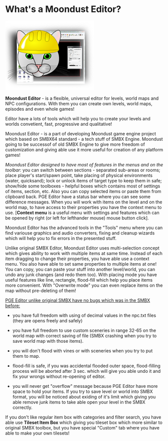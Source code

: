 # What's a Moondust Editor?

![PgeEditor](Intro/QuickStart/WhatIsPGEEditor.png)

**Moondust Editor** - is a flexible, universal editor for levels,
world maps and NPC configurations. With them you can create own levels,
world maps, episodes and even whole games!

Editor have a lots of tools which will help you to create your levels
and worlds convetient, fast, progressive and qualitative!

Moondust Editor - is a part of developing Moondust game engine project 
which based on SMBX64 standard - a tech stuff of SMBX Engine. 
Moondust going to be successof of old SMBX Engine to give more 
freedom of customization and giving able use it more useful for 
creation of any platform games!

_Moondust Editor designed to have most of features in the menus and on the
toolbar:_ you can switch between sections - separated sub-areas or rooms;
place player's start/spawn point, take placing of physical environments
(water, quicksand); lock or unlock items of target type to keep them in
safe; show/hide some toolboxes - helpful boxes which contains most of
settings of items, section, etc. Also you can copy selected items or
paste them from clipboard back. PGE Editor have a status bar where
you can see some difference messages. When you will work with items
on the level and on the world map, to have access to their properties
you have the context menu to use. \[**Context menu** is a useful menu
with settings and features which can be opened by right (or left for
lefthander mouse) mouse button click\].

Moondust Editor has the advanced tools in the "Tools" menu where you
can find variouse graphics and audio converters, fixing and cleanup
wizards which will help you to fix errors in the presented stuff. 

Unlike original SMBX Editor, Moondust Editor uses multi-selection
concept which gives ability to work with multiple items at same time.
Instead of each item dragging to change their properties, you have
able use a context menu. You also have able to set same properties
to multiple items at one! You can copy, you can paste your stuff
into another level/world, you can undo any junk changes (and redo
them too). With placing mode you have useful features like line,
rectangle, flood-fill which help you place items more convenient.
With "Overwrite mode" you can even replace items on the map
without pre-deleting of them!


<u>PGE Editor unlike original SMBX have no bugs which was in the SMBX before:</u>

- you have full freedom with using of decimal values in the npc.txt files
(they are opens freely and safely)
- you have full freedom to use custom sceneries in range 32-65 on the world
map with correct saving of file (SMBX crashing when you try to save
world map with those items).

- you will don't flood with vines or with sceneries when you try
to put them to map.

- flood-fill is safe, if you was accidental flooded outer space,
flood-filling process will be aborted after 3 sec. which will give
you able undo it and fix your wrongs without re-opening of editor.

- you will never get "overflow" message because PGE Editor have
more space to hold your items. If you try to save level or world
into SMBX format, you will be noticed about exiding of it's limit
which giving you able remove junk items to take able open your
level in the SMBX correctly.

If you don't like regular item box with categories and filter
search, you have able use **Tileset Item Box** which giving you
tileset box which more similar to original SMBX toolbox, but
you have special "Custom" tab where you have able to make
your own tilesets! 

